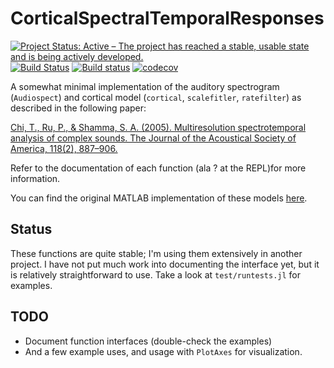# CorticalSpectralTemporalResponses

[![Project Status: Active – The project has reached a stable, usable state and is being actively developed.](https://www.repostatus.org/badges/latest/active.svg)](https://www.repostatus.org/#active)
[![Build Status](https://travis-ci.org/haberdashPI/CorticalSpectralTemporalResponses.svg?branch=master)](https://travis-ci.org/haberdashPI/CorticalSpectralTemporalResponses)
[![Build status](https://ci.appveyor.com/api/projects/status/2g3iobvy3uecljhw?svg=true)](https://ci.appveyor.com/project/haberdashPI/corticalspectraltemporalresponses)
[![codecov](https://codecov.io/gh/haberdashPI/CorticalSpectralTemporalResponses/branch/master/graph/badge.svg)](https://codecov.io/gh/haberdashPI/CorticalSpectralTemporalResponses)

A somewhat minimal implementation of the auditory spectrogram (`Audiospect`)
and cortical model (`cortical`, `scalefitler`, `ratefilter`) as described in the following paper:

[Chi, T., Ru, P., & Shamma, S. A. (2005). Multiresolution spectrotemporal
analysis of complex sounds. The Journal of the Acoustical Society of America,
118(2), 887–906.](http://doi.org/10.1121/1.1945807)

Refer to the documentation of each function (ala ? at the REPL)for more information.

You can find the original MATLAB implementation of these models
[here](https://isr.umd.edu/Labs/NSL/Software.htm).

## Status

These functions are quite stable; I'm using them extensively in another project.
I have not put much work into documenting the interface yet, but it is relatively
straightforward to use. Take a look at `test/runtests.jl` for examples.

## TODO

- Document function interfaces (double-check the examples)
- And a few example uses, and usage with `PlotAxes` for visualization.
